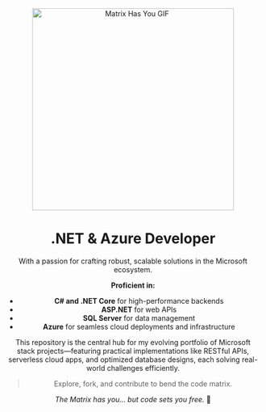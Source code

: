 <div align="center">

<img src="http://winterbe.com/image/matrix-has-you.gif" alt="Matrix Has You GIF" width="400">

# .NET & Azure Developer

With a passion for crafting robust, scalable solutions in the Microsoft ecosystem.

**Proficient in:**
- **C# and .NET Core** for high-performance backends
- **ASP.NET** for web APIs
- **SQL Server** for data management
- **Azure** for seamless cloud deployments and infrastructure

This repository is the central hub for my evolving portfolio of Microsoft stack projects—featuring practical implementations like RESTful APIs, serverless cloud apps, and optimized database designs, each solving real-world challenges efficiently.

> Explore, fork, and contribute to bend the code matrix.

*The Matrix has you... but code sets you free.* 💊
</div>
